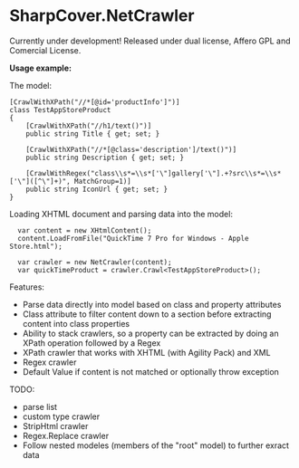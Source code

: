 SharpCover.NetCrawler
=====================

Currently under development!
Released under dual license, Affero GPL and Comercial License.

**Usage example:**

  The model:
  
    [CrawlWithXPath("//*[@id='productInfo']")]
    class TestAppStoreProduct
    {
        [CrawlWithXPath("//h1/text()")]
        public string Title { get; set; }

        [CrawlWithXPath("//*[@class='description']/text()")]
        public string Description { get; set; }

        [CrawlWithRegex("class\\s*=\\s*['\"]gallery['\"].+?src\\s*=\\s*['\"]([^\"]+)", MatchGroup=1)]
        public string IconUrl { get; set; }
    }
  
  Loading XHTML document and parsing data into the model:
  
      var content = new XHtmlContent();
      content.LoadFromFile("QuickTime 7 Pro for Windows - Apple Store.html");

      var crawler = new NetCrawler(content);
      var quickTimeProduct = crawler.Crawl<TestAppStoreProduct>();
      

Features:
- Parse data directly into model based on class and property attributes
- Class attribute to filter content down to a section before extracting content into class properties
- Ability to stack crawlers, so a property can be extracted by doing an XPath operation followed by a Regex
- XPath crawler that works with XHTML (with Agility Pack) and XML
- Regex crawler
- Default Value if content is not matched or optionally throw exception

TODO:
- parse list
- custom type crawler
- StripHtml crawler
- Regex.Replace crawler
- Follow nested modeles (members of the "root" model) to further exract data


